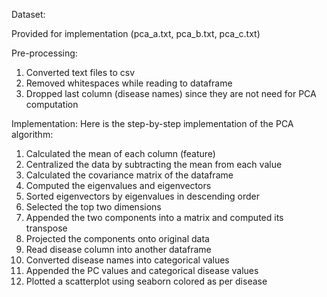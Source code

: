 Dataset: 

Provided for implementation (pca_a.txt, pca_b.txt, pca_c.txt)

Pre-processing: 

1. Converted text files to csv  
2. Removed whitespaces while reading to dataframe 
3. Dropped last column (disease names) since they are not need for PCA computation

Implementation: 
Here is the step-by-step implementation of the PCA algorithm:
 
1. Calculated the mean of each column (feature) 
2. Centralized the data by subtracting the mean from each value 
3. Calculated the covariance matrix of the dataframe 
4. Computed the eigenvalues and eigenvectors 
5. Sorted eigenvectors by eigenvalues in descending order 
6. Selected the top two dimensions 
7. Appended the two components into a matrix and computed its transpose 
8. Projected the components onto original data 
9. Read disease column into another dataframe  
10. Converted disease names into categorical values 
11. Appended the PC values and categorical disease values 
12. Plotted a scatterplot using seaborn colored as per disease 
 
 
